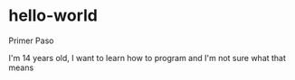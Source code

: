 # hello-world
Primer Paso

I'm 14 years old, I want to learn how to program and I'm not sure what that means
